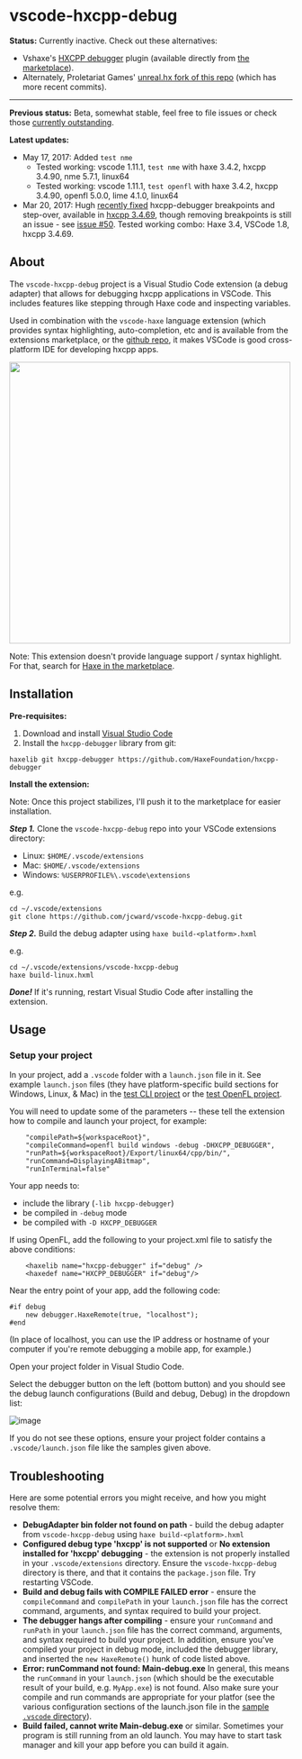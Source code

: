 # vscode-hxcpp-debug

**Status:** Currently inactive. Check out these alternatives:

- Vshaxe's [HXCPP debugger](https://github.com/vshaxe/hxcpp-debugger) plugin (available directly from [the marketplace](https://marketplace.visualstudio.com/items?itemName=vshaxe.hxcpp-debugger)).
- Alternately, Proletariat Games' [unreal.hx fork of this repo](https://github.com/proletariatgames/vscode-hxcpp-debug/tree/unreal.hx) (which has more recent commits).

---

**Previous status:** Beta, somewhat stable, feel free to file issues or check those [currently outstanding](https://github.com/jcward/vscode-hxcpp-debug/issues).

**Latest updates:**

- May 17, 2017: Added `test nme`
  - Tested working: vscode 1.11.1, `test nme` with haxe 3.4.2, hxcpp 3.4.90, nme 5.7.1, linux64
  - Tested working: vscode 1.11.1, `test openfl` with haxe 3.4.2, hxcpp 3.4.90, openfl 5.0.0, lime 4.1.0, linux64
- Mar 20, 2017: Hugh [recently fixed](https://github.com/HaxeFoundation/hxcpp-debugger/issues/17) hxcpp-debugger breakpoints and step-over, available in [hxcpp 3.4.69](http://nmehost.com/hxcpp/), though removing breakpoints is still an issue - see [issue #50](https://github.com/jcward/vscode-hxcpp-debug/issues/50). Tested working combo: Haxe 3.4, VSCode 1.8, hxcpp 3.4.69.

## About

The `vscode-hxcpp-debug` project is a Visual Studio Code extension (a debug
adapter) that allows for debugging hxcpp applications in VSCode. This includes
features like stepping through Haxe code and inspecting variables.

Used in combination with the `vscode-haxe` language extension (which provides syntax highlighting, auto-completion, etc and is available from the extensions marketplace, or the [github repo](https://github.com/jcward/vscode-haxe), it makes VSCode is good cross-platform IDE for developing hxcpp apps.

<img src="https://cloud.githubusercontent.com/assets/2192439/15448839/34b33624-1f2a-11e6-8585-0b583d32e7e1.png" width=500>

Note: This extension doesn't provide language support / syntax highlight. For that, search for
[Haxe in the marketplace](https://marketplace.visualstudio.com/search?term=haxe&target=VSCode&category=All%20categories&sortBy=Relevance).

## Installation

**Pre-requisites:**

1. Download and install [Visual Studio Code](https://code.visualstudio.com/)
2. Install the `hxcpp-debugger` library from git:
```
haxelib git hxcpp-debugger https://github.com/HaxeFoundation/hxcpp-debugger
```

**Install the extension:**

Note: Once this project stabilizes, I'll push it to the marketplace for easier installation.

***Step 1.***  Clone the `vscode-hxcpp-debug` repo into your VSCode extensions directory:

  - Linux: `$HOME/.vscode/extensions`
  - Mac: `$HOME/.vscode/extensions`
  - Windows: `%USERPROFILE%\.vscode\extensions`

e.g.
```
cd ~/.vscode/extensions
git clone https://github.com/jcward/vscode-hxcpp-debug.git
```

***Step 2.***  Build the debug adapter using `haxe build-<platform>.hxml`

e.g.
```
cd ~/.vscode/extensions/vscode-hxcpp-debug
haxe build-linux.hxml
```

***Done!*** If it's running, restart Visual Studio Code after installing the extension.

## Usage

### Setup your project
In your project, add a `.vscode` folder with a `launch.json` file in it. See example `launch.json` files (they have platform-specific build sections for Windows, Linux, & Mac) in the [test CLI project](https://github.com/jcward/vscode-hxcpp-debug/tree/master/test%20cli) or the [test OpenFL project](https://github.com/jcward/vscode-hxcpp-debug/tree/master/test%20openfl).

You will need to update some of the parameters -- these tell the extension how to compile and launch your project, for example:

```
	"compilePath=${workspaceRoot}",
	"compileCommand=openfl build windows -debug -DHXCPP_DEBUGGER",
	"runPath=${workspaceRoot}/Export/linux64/cpp/bin/",
	"runCommand=DisplayingABitmap",
	"runInTerminal=false"
```

Your app needs to:
- include the library (`-lib hxcpp-debugger`)
- be compiled in `-debug` mode
- be compiled with `-D HXCPP_DEBUGGER`

If using OpenFL, add the following to your project.xml file to satisfy the above conditions:
```
	<haxelib name="hxcpp-debugger" if="debug" />
	<haxedef name="HXCPP_DEBUGGER" if="debug"/>
```

Near the entry point of your app, add the following code:

```
#if debug
    new debugger.HaxeRemote(true, "localhost");
#end
```

(In place of localhost, you can use the IP address or hostname of your computer if you're remote debugging a mobile app, for example.)

Open your project folder in Visual Studio Code. 

Select the debugger button on the left (bottom button) and you should see the debug launch configurations (Build and debug, Debug) in the dropdown list:

![image](https://cloud.githubusercontent.com/assets/2192439/11687462/104c31f8-9e44-11e5-8f2c-8fcb60a49022.png)

If you do not see these options, ensure your project folder contains a `.vscode/launch.json` file like the samples given above.

## Troubleshooting

Here are some potential errors you might receive, and how you might resolve them:

- **DebugAdapter bin folder not found on path** - build the debug adapter from `vscode-hxcpp-debug` using `haxe build-<platform>.hxml`
- **Configured debug type 'hxcpp' is not supported** or **No extension installed for 'hxcpp' debugging** - the extension is not properly installed in your `.vscode/extensions` directory. Ensure the `vscode-hxcpp-debug` directory is there, and that it contains the `package.json` file. Try restarting VSCode.
- **Build and debug fails with COMPILE FAILED error** - ensure the `compileCommand` and `compilePath` in your `launch.json` file has the correct command, arguments, and syntax required to build your project.
- **The debugger hangs after compiling** - ensure your `runCommand` and `runPath` in your `launch.json` file has the correct command, arguments, and syntax required to build your project. In addition, ensure you've compiled your project in debug mode, included the debugger library, and inserted the `new HaxeRemote()` hunk of code listed above. 
- **Error: runCommand not found: Main-debug.exe** In general, this means the `runCommand` in your `launch.json` (which should be the executable result of your build, e.g. `MyApp.exe`) is not found. Also make sure your compile and run commands are appropriate for your platfor (see the various configuration sections of the launch.json file in the [sample `.vscode` directory](https://github.com/jcward/vscode-hxcpp-debug/tree/master/test%20cli/.vscode)).
- **Build failed, cannot write Main-debug.exe** or similar. Sometimes your program is still running from an old launch. You may have to start task manager and kill your app before you can build it again.
